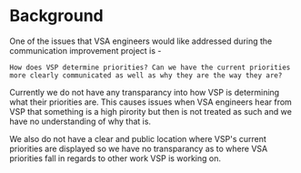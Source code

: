 # Background
One of the issues that VSA engineers would like addressed during the communication improvement project is -

`How does VSP determine priorities? Can we have the current priorities more clearly communicated as well as why they are the way they are?`

Currently we do not have any transparancy into how VSP is determining what their priorities are. This causes issues when VSA engineers hear from VSP that something is a high pirority but then is not treated as such and we have no understanding of why that is.

We also do not have a clear and public location where VSP's current priorities are displayed so we have no transparancy as to where VSA priorities fall in regards to other work VSP is working on.

